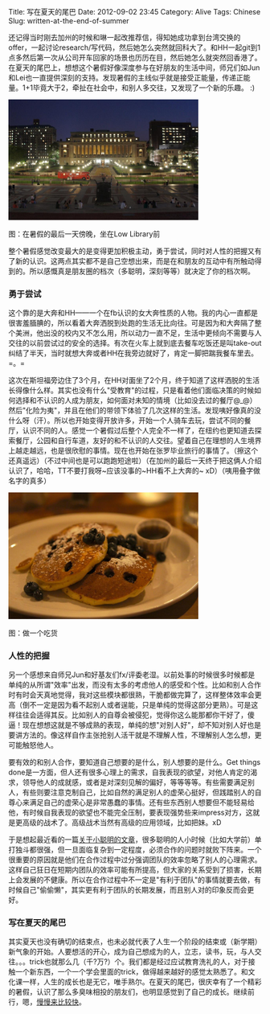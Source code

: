 Title: 写在夏天的尾巴
Date: 2012-09-02 23:45
Category: Alive
Tags: Chinese
Slug: written-at-the-end-of-summer

还记得当时刚去加州的时候和琳一起改推荐信，得知她成功拿到台湾交换的offer，一起讨论research/写代码，然后她怎么突然就回科大了。和HH一起git到1点多然后第一次从公司开车回家的场景也历历在目，然后她怎么就突然回香港了。在夏天的尾巴上，想想这个暑假好像深度参与在好朋友的生活中间，师兄们如Jun和Lei也一直提供深刻的支持。发现暑假的主线似乎就是接受正能量，传递正能量。1+1毕竟大于2，牵扯在社会中，和别人多交往，又发现了一个新的乐趣。 :)

<img src="images/low-steps-2012-summer.jpg" style="max-width: 75%" />

图：在暑假的最后一天傍晚，坐在Low Library前

整个暑假感觉改变最大的是变得更加积极主动，勇于尝试，同时对人性的把握又有了新的认识。这两点其实都不是自己空想出来，而是在和朋友的互动中有所触动得到的。所以感慨真是朋友圈的档次（多聪明，深刻等等）就决定了你的档次啊。

### 勇于尝试

这个靠的是大奔和HH——一个在fb认识的女大奔性质的人物。我的内心一直都是很害羞腼腆的，所以看着大奔洒脱到处跑的生活无比向往。可是因为和大奔隔了整个美洲，他出没的校内又不怎么用，所以动力一直不足，生活中更倾向不需要与人交往的以前尝试过的安全的选择。有次在火车上就到底去餐车吃饭还是叫take-out纠结了半天，当时就想大奔或者HH在我旁边就好了，肯定一脚把踹我餐车里去。 =。=

这次在斯坦福旁边住了3个月，在HH对面坐了2个月，终于知道了这样洒脱的生活长得像什么样。其实也没有什么"受教育"的过程，只是看着他们面临决策的时候如何选择和不认识的人成为朋友，如何面对未知的情境（比如没去过的餐厅@_@）然后"化险为夷"，并且在他们的带领下体验了几次这样的生活。发现咦好像真的没什么呀（汗）。所以也开始变得开放许多，开始一个人骑车去玩，尝试不同的餐厅，认识不同的人。感觉一个暑假过后整个人完全不一样了，在纽约也更知道去探索餐厅，公园和自行车道，友好的和不认识的人交往。望着自己在理想的人生境界上越走越远，也是很欣慰的事情。现在也开始在张罗毕业旅行的事情了。（擦这个还真遥远）（不过中间也是可以跑跑短途啦）（在加州的最后一天终于把这俩人介绍认识了，哈哈，TT不要打我呀~应该没事的~HH看不上大奔的~ xD）（咦用叠字做名字的真多）

<img src="images/ca-brunch.jpg" style="max-width: 75%" />

图：做一个吃货

### 人性的把握

另一个感想来自师兄Jun和好基友们fx/评委老湿。以前处事的时候很多时候都是单纯的从所谓"效率"出发，而没有太多的考虑他人的感受和个性。比如和别人合作时有时会天真地觉得，我对这些模块都很熟，干脆都做完算了，这样整体效率会更高（倒不一定是因为看不起别人或者逞能，只是单纯的觉得这部分更熟）。可是这样往往会适得其反。比如别人的自尊会被侵犯，觉得你这么能那都你干好了，傻逼！现在想想这就是不够成熟的表现，单纯的想"对别人好"，却不知对别人好也是要讲方法的。像这样自作主张抢别人活干就是不理解人性，不理解别人怎么想，更可能触怒他人。

要有效的和别人合作，要知道自己想要的是什么，别人想要的是什么。Get things done是一方面，但人还有很多心理上的需求，自我表现的欲望，对他人肯定的渴求，领导他人的成就感，或者是对深刻见解的偏好，等等等等。有些需要满足别人，有些则要注意克制自己，比如自然的满足别人的虚荣心挺好，但践踏别人的自尊心来满足自己的虚荣心是非常愚蠢的事情。还有些东西别人想要但不能轻易给他，有时候自我表现的欲望也不能完全压制，要表现强势些来impress对方，这就是更高级的战术了。高级战术当然有高级的应用领域，比如把妹。xD

于是想起最近看的一篇[关于小聪明的文章](http://blog.renren.com/blog/237581586/868991994)，很多聪明的人小时候（比如大学前）单打独斗都很强，但一旦面临复杂到一定程度，必须合作的问题时就败下阵来。一个很重要的原因就是他们在合作过程中过分强调团队的效率忽略了别人的心理需求。这样自己狂日在短期内团队的效率可能有所提高，但大家的关系受到了损害，长期上会发展的不健康。所以在合作过程中不一定是"有利于团队"的事情就要去做，有时候自己"偷偷懒"，其实更有利于团队的长期发展，而且别人对的印象反而会更好。

### 写在夏天的尾巴

其实夏天也没有确切的结束点，也未必就代表了人生一个阶段的结束或（新学期）新气象的开始。人要想活的开心，成为自己想成为的人，立志，读书，玩，与人交往。。。trick也就那么几（千?万?）个。我们都是经过应试教育洗礼的人，对于接触一个新东西，一个一个学会里面的trick，做得越来越好的感觉太熟悉了。和文化课一样，人生的成长也是无它，唯手熟尔。在夏天的尾巴，很庆幸有了一个精彩的暑假，认识了那么多臭味相投的朋友们，也明显感觉到了自己的成长。继续前行，嗯，[慢慢来比较快](/man-man-lai-bi-jiao-kuai.html)。
